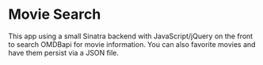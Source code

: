 # Movie Search

This app using a small Sinatra backend with JavaScript/jQuery on the front to search OMDBapi for movie information. You can also favorite movies and have them persist via a JSON file. 
